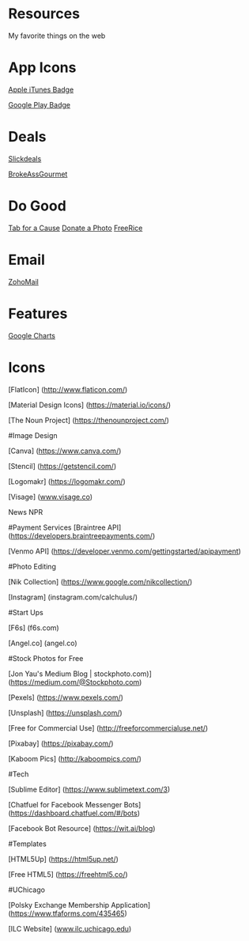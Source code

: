 # Resources
My favorite things on the web

# App Icons

[Apple iTunes Badge](https://developer.apple.com/app-store/marketing/guidelines/#downloadOnAppstore)

[Google Play Badge](https://play.google.com/intl/en_us/badges/)

# Deals

[Slickdeals](www.slickdeals.net)

[BrokeAssGourmet](www.brokeassgourmet.com)

# Do Good

[Tab for a Cause](http://tab.gladly.io/)
[Donate a Photo](http://donateaphoto.com/en_US)
[FreeRice](http://freerice.com/#/english-vocabulary/1363)

# Email

[ZohoMail](https://mail.zoho.com/zm/)

# Features

[Google Charts](https://developers.google.com/chart/)

# Icons

[FlatIcon] (http://www.flaticon.com/)

[Material Design Icons] (https://material.io/icons/)

[The Noun Project] (https://thenounproject.com/)


#Image Design

[Canva] (https://www.canva.com/)

[Stencil] (https://getstencil.com/)

[Logomakr] (https://logomakr.com/)

[Visage] (www.visage.co)

News
NPR

#Payment Services
[Braintree API] (https://developers.braintreepayments.com/)

[Venmo API] (https://developer.venmo.com/gettingstarted/apipayment)

#Photo Editing

[Nik Collection] (https://www.google.com/nikcollection/)

[Instagram] (instagram.com/calchulus/)

#Start Ups

[F6s] (f6s.com)

[Angel.co] (angel.co)

#Stock Photos for Free

[Jon Yau's Medium Blog | stockphoto.com)] (https://medium.com/@Stockphoto.com)

[Pexels] (https://www.pexels.com/)

[Unsplash] (https://unsplash.com/)

[Free for Commercial Use] (http://freeforcommercialuse.net/)

[Pixabay] (https://pixabay.com/)

[Kaboom Pics] (http://kaboompics.com/)

#Tech

[Sublime Editor] (https://www.sublimetext.com/3)

[Chatfuel for Facebook Messenger Bots] (https://dashboard.chatfuel.com/#/bots)

[Facebook Bot Resource] (https://wit.ai/blog)


#Templates

[HTML5Up] (https://html5up.net/)

[Free HTML5] (https://freehtml5.co/)


#UChicago

[Polsky Exchange Membership Application] (https://www.tfaforms.com/435465)

[ILC Website] (www.ilc.uchicago.edu)
